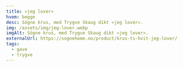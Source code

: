```yaml
---
title: «jeg lover»
hvem: begge
desc: Sögne krus, med Trygve Skaug dikt «jeg lover».
img: /assets/img/jeg-lover.webp
imgAlt: Sögne krus, med Trygve Skaug dikt «jeg lover».
externalUrl: https://sognehome.no/product/krus-ts-hvit-jeg-lover/
tags:
  - gave
  - trygve
---
```

